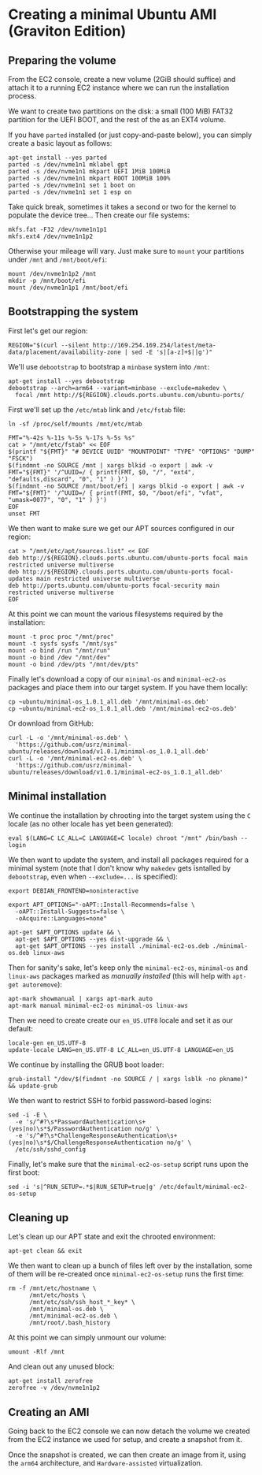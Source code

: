 Creating a minimal Ubuntu AMI (Graviton Edition)
================================================

Preparing the volume
--------------------

From the EC2 console, create a new volume (2GiB should suffice) and attach it
to a running EC2 instance where we can run the installation process.

We want to create two partitions on the disk: a small (100 MiB) FAT32 partition
for the UEFI BOOT, and the rest of the as an EXT4 volume.

If you have `parted` installed (or just copy-and-paste below), you can simply
create a basic layout as follows:

```
apt-get install --yes parted
parted -s /dev/nvme1n1 mklabel gpt
parted -s /dev/nvme1n1 mkpart UEFI 1MiB 100MiB
parted -s /dev/nvme1n1 mkpart ROOT 100MiB 100%
parted -s /dev/nvme1n1 set 1 boot on
parted -s /dev/nvme1n1 set 1 esp on
```

Take quick break, sometimes it takes a second or two for the kernel to populate
the device tree... Then create our file systems:

```
mkfs.fat -F32 /dev/nvme1n1p1
mkfs.ext4 /dev/nvme1n1p2
```

Otherwise your mileage will vary. Just make sure to `mount` your partitions
under `/mnt` and `/mnt/boot/efi`:

```
mount /dev/nvme1n1p2 /mnt
mkdir -p /mnt/boot/efi
mount /dev/nvme1n1p1 /mnt/boot/efi
```

Bootstrapping the system
------------------------

First let's get our region:

```
REGION="$(curl --silent http://169.254.169.254/latest/meta-data/placement/availability-zone | sed -E 's|[a-z]+$||g')"
```

We'll use `debootstrap` to bootstrap a `minbase` system into `/mnt`:

```
apt-get install --yes debootstrap
debootstrap --arch=arm64 --variant=minbase --exclude=makedev \
  focal /mnt http://${REGION}.clouds.ports.ubuntu.com/ubuntu-ports/
```

First we'll set up the `/etc/mtab` link and `/etc/fstab` file:

```
ln -sf /proc/self/mounts /mnt/etc/mtab

FMT="%-42s %-11s %-5s %-17s %-5s %s"
cat > "/mnt/etc/fstab" << EOF
$(printf "${FMT}" "# DEVICE UUID" "MOUNTPOINT" "TYPE" "OPTIONS" "DUMP" "FSCK")
$(findmnt -no SOURCE /mnt | xargs blkid -o export | awk -v FMT="${FMT}" '/^UUID=/ { printf(FMT, $0, "/", "ext4", "defaults,discard", "0", "1" ) }')
$(findmnt -no SOURCE /mnt/boot/efi | xargs blkid -o export | awk -v FMT="${FMT}" '/^UUID=/ { printf(FMT, $0, "/boot/efi", "vfat", "umask=0077", "0", "1" ) }')
EOF
unset FMT
```

We then want to make sure we get our APT sources configured in our region:

```
cat > "/mnt/etc/apt/sources.list" << EOF
deb http://${REGION}.clouds.ports.ubuntu.com/ubuntu-ports focal main restricted universe multiverse
deb http://${REGION}.clouds.ports.ubuntu.com/ubuntu-ports focal-updates main restricted universe multiverse
deb http://ports.ubuntu.com/ubuntu-ports focal-security main restricted universe multiverse
EOF
```

At this point we can mount the various filesystems required by the installation:

```
mount -t proc proc "/mnt/proc"
mount -t sysfs sysfs "/mnt/sys"
mount -o bind /run "/mnt/run"
mount -o bind /dev "/mnt/dev"
mount -o bind /dev/pts "/mnt/dev/pts"
```

Finally let's download a copy of our `minimal-os` and `minimal-ec2-os` packages
and place them into our target system. If you have them locally:

```
cp ~ubuntu/minimal-os_1.0.1_all.deb '/mnt/minimal-os.deb'
cp ~ubuntu/minimal-ec2-os_1.0.1_all.deb '/mnt/minimal-ec2-os.deb'
```

Or download from GitHub:

```
curl -L -o '/mnt/minimal-os.deb' \
  'https://github.com/usrz/minimal-ubuntu/releases/download/v1.0.1/minimal-os_1.0.1_all.deb'
curl -L -o '/mnt/minimal-ec2-os.deb' \
  'https://github.com/usrz/minimal-ubuntu/releases/download/v1.0.1/minimal-ec2-os_1.0.1_all.deb'
```

Minimal installation
--------------------

We continue the installation by chrooting into the target system using the `C`
locale (as no other locale has yet been generated):

```
eval $(LANG=C LC_ALL=C LANGUAGE=C locale) chroot "/mnt" /bin/bash --login
```

We then want to update the system, and install all packages required for a
minimal system (note that I don't know why `makedev` gets isntalled by
`debootstrap`, even when `--exclude=...` is specified):

```
export DEBIAN_FRONTEND=noninteractive

export APT_OPTIONS="-oAPT::Install-Recommends=false \
  -oAPT::Install-Suggests=false \
  -oAcquire::Languages=none"

apt-get $APT_OPTIONS update && \
  apt-get $APT_OPTIONS --yes dist-upgrade && \
  apt-get $APT_OPTIONS --yes install ./minimal-ec2-os.deb ./minimal-os.deb linux-aws
```

Then for sanity's sake, let's keep only the `minimal-ec2-os`, `minimal-os` and
`linux-aws` packages marked as _manually installed_ (this will help with
`apt-get autoremove`):

```
apt-mark showmanual | xargs apt-mark auto
apt-mark manual minimal-ec2-os minimal-os linux-aws
```

Then we need to create create our `en_US.UTF8` locale and set it as our default:

```
locale-gen en_US.UTF-8
update-locale LANG=en_US.UTF-8 LC_ALL=en_US.UTF-8 LANGUAGE=en_US
```

We continue by installing the GRUB boot loader:

```
grub-install "/dev/$(findmnt -no SOURCE / | xargs lsblk -no pkname)" && update-grub
```

We then want to restrict SSH to forbid password-based logins:

```
sed -i -E \
  -e 's/^#?\s*PasswordAuthentication\s+(yes|no)\s*$/PasswordAuthentication no/g' \
  -e 's/^#?\s*ChallengeResponseAuthentication\s+(yes|no)\s*$/ChallengeResponseAuthentication no/g' \
  /etc/ssh/sshd_config
```

Finally, let's make sure that the `minimal-ec2-os-setup` script runs upon
the first boot:

```
sed -i 's|^RUN_SETUP=.*$|RUN_SETUP=true|g' /etc/default/minimal-ec2-os-setup
```


Cleaning up
-----------

Let's clean up our APT state and exit the chrooted environment:

```
apt-get clean && exit
```

We then want to clean up a bunch of files left over by the installation, some
of them will be re-created once `minimal-ec2-os-setup` runs the first time:

```
rm -f /mnt/etc/hostname \
      /mnt/etc/hosts \
      /mnt/etc/ssh/ssh_host_*_key* \
      /mnt/minimal-os.deb \
      /mnt/minimal-ec2-os.deb \
      /mnt/root/.bash_history
```

At this point we can simply unmount our volume:

```
umount -Rlf /mnt
```

And clean out any unused block:

```
apt-get install zerofree
zerofree -v /dev/nvme1n1p2
```

Creating an AMI
---------------

Going back to the EC2 console we can now detach the volume we created from the
EC2 instance we used for setup, and create a snapshot from it.

Once the snapshot is created, we can then create an image from it, using the
`arm64` architecture, and `Hardware-assisted` virtualization.
